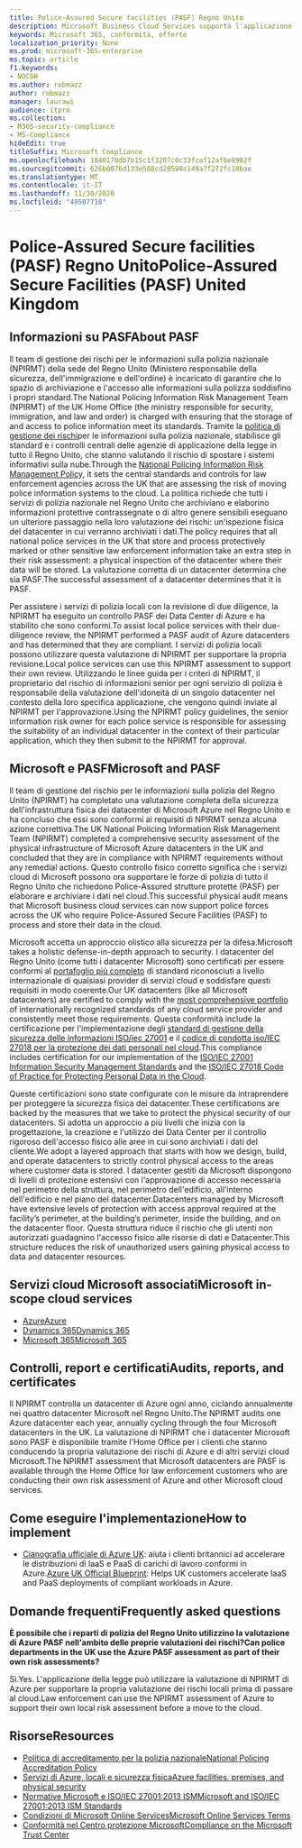 ```yaml
---
title: Police-Assured Secure facilities (PASF) Regno Unito
description: Microsoft Business Cloud Services supporta l'applicazione del diritto britannico che richiede Police-Assured strutture sicure per l'elaborazione e l'archiviazione dei dati nel cloud.
keywords: Microsoft 365, conformità, offerte
localization_priority: None
ms.prod: microsoft-365-enterprise
ms.topic: article
f1.keywords:
- NOCSH
ms.author: robmazz
author: robmazz
manager: laurawi
audience: itpro
ms.collection:
- M365-security-compliance
- MS-Compliance
hideEdit: true
titleSuffix: Microsoft Compliance
ms.openlocfilehash: 1840178db7b15c1f3207c0c33fcaf12af6e8902f
ms.sourcegitcommit: 626b0076d133e588cd28598c149a7f272fc18bae
ms.translationtype: MT
ms.contentlocale: it-IT
ms.lasthandoff: 11/30/2020
ms.locfileid: "49507718"
---
```

# <a name="police-assured-secure-facilities-pasf-united-kingdom"></a><span data-ttu-id="affc1-104">Police-Assured Secure facilities (PASF) Regno Unito</span><span class="sxs-lookup"><span data-stu-id="affc1-104">Police-Assured Secure Facilities (PASF) United Kingdom</span></span>

## <a name="about-pasf"></a><span data-ttu-id="affc1-105">Informazioni su PASF</span><span class="sxs-lookup"><span data-stu-id="affc1-105">About PASF</span></span>

<span data-ttu-id="affc1-106">Il team di gestione dei rischi per le informazioni sulla polizia nazionale (NPIRMT) della sede del Regno Unito (Ministero responsabile della sicurezza, dell'immigrazione e dell'ordine) è incaricato di garantire che lo spazio di archiviazione e l'accesso alle informazioni sulla polizza soddisfino i propri standard.</span><span class="sxs-lookup"><span data-stu-id="affc1-106">The National Policing Information Risk Management Team (NPIRMT) of the UK Home Office (the ministry responsible for security, immigration, and law and order) is charged with ensuring that the storage of and access to police information meet its standards.</span></span> <span data-ttu-id="affc1-107">Tramite la [politica di gestione dei rischi](http://library.college.police.uk/docs/APP-National-Policing-Information-Risk-Management-Policy.pdf)per le informazioni sulla polizia nazionale, stabilisce gli standard e i controlli centrali delle agenzie di applicazione della legge in tutto il Regno Unito, che stanno valutando il rischio di spostare i sistemi informativi sulla nube.</span><span class="sxs-lookup"><span data-stu-id="affc1-107">Through the [National Policing Information Risk Management Policy](http://library.college.police.uk/docs/APP-National-Policing-Information-Risk-Management-Policy.pdf), it sets the central standards and controls for law enforcement agencies across the UK that are assessing the risk of moving police information systems to the cloud.</span></span> <span data-ttu-id="affc1-108">La politica richiede che tutti i servizi di polizia nazionale nel Regno Unito che archiviano e elaborino informazioni protettive contrassegnate o di altro genere sensibili eseguano un ulteriore passaggio nella loro valutazione dei rischi: un'ispezione fisica del datacenter in cui verranno archiviati i dati.</span><span class="sxs-lookup"><span data-stu-id="affc1-108">The policy requires that all national police services in the UK that store and process protectively marked or other sensitive law enforcement information take an extra step in their risk assessment: a physical inspection of the datacenter where their data will be stored.</span></span> <span data-ttu-id="affc1-109">La valutazione corretta di un datacenter determina che sia PASF.</span><span class="sxs-lookup"><span data-stu-id="affc1-109">The successful assessment of a datacenter determines that it is PASF.</span></span>

<span data-ttu-id="affc1-110">Per assistere i servizi di polizia locali con la revisione di due diligence, la NPIRMT ha eseguito un controllo PASF dei Data Center di Azure e ha stabilito che sono conformi.</span><span class="sxs-lookup"><span data-stu-id="affc1-110">To assist local police services with their due-diligence review, the NPIRMT performed a PASF audit of Azure datacenters and has determined that they are compliant.</span></span> <span data-ttu-id="affc1-111">I servizi di polizia locali possono utilizzare questa valutazione di NPIRMT per supportare la propria revisione.</span><span class="sxs-lookup"><span data-stu-id="affc1-111">Local police services can use this NPIRMT assessment to support their own review.</span></span> <span data-ttu-id="affc1-112">Utilizzando le linee guida per i criteri di NPIRMT, il proprietario del rischio di informazioni senior per ogni servizio di polizia è responsabile della valutazione dell'idoneità di un singolo datacenter nel contesto della loro specifica applicazione, che vengono quindi inviate al NPIRMT per l'approvazione.</span><span class="sxs-lookup"><span data-stu-id="affc1-112">Using the NPIRMT policy guidelines, the senior information risk owner for each police service is responsible for assessing the suitability of an individual datacenter in the context of their particular application, which they then submit to the NPIRMT for approval.</span></span>

## <a name="microsoft-and-pasf"></a><span data-ttu-id="affc1-113">Microsoft e PASF</span><span class="sxs-lookup"><span data-stu-id="affc1-113">Microsoft and PASF</span></span>

<span data-ttu-id="affc1-114">Il team di gestione del rischio per le informazioni sulla polizia del Regno Unito (NPIRMT) ha completato una valutazione completa della sicurezza dell'infrastruttura fisica dei datacenter di Microsoft Azure nel Regno Unito e ha concluso che essi sono conformi ai requisiti di NPIRMT senza alcuna azione correttiva.</span><span class="sxs-lookup"><span data-stu-id="affc1-114">The UK National Policing Information Risk Management Team (NPIRMT) completed a comprehensive security assessment of the physical infrastructure of Microsoft Azure datacenters in the UK and concluded that they are in compliance with NPIRMT requirements without any remedial actions.</span></span> <span data-ttu-id="affc1-115">Questo controllo fisico corretto significa che i servizi cloud di Microsoft possono ora supportare le forze di polizia di tutto il Regno Unito che richiedono Police-Assured strutture protette (PASF) per elaborare e archiviare i dati nel cloud.</span><span class="sxs-lookup"><span data-stu-id="affc1-115">This successful physical audit means that Microsoft business cloud services can now support police forces across the UK who require Police-Assured Secure Facilities (PASF) to process and store their data in the cloud.</span></span>

<span data-ttu-id="affc1-116">Microsoft accetta un approccio olistico alla sicurezza per la difesa.</span><span class="sxs-lookup"><span data-stu-id="affc1-116">Microsoft takes a holistic defense-in-depth approach to security.</span></span> <span data-ttu-id="affc1-117">I datacenter del Regno Unito (come tutti i datacenter Microsoft) sono certificati per essere conformi al [portafoglio più completo](https://azure.microsoft.com/overview/trusted-cloud/) di standard riconosciuti a livello internazionale di qualsiasi provider di servizi cloud e soddisfare questi requisiti in modo coerente.</span><span class="sxs-lookup"><span data-stu-id="affc1-117">Our UK datacenters (like all Microsoft datacenters) are certified to comply with the [most comprehensive portfolio](https://azure.microsoft.com/overview/trusted-cloud/) of internationally recognized standards of any cloud service provider and consistently meet those requirements.</span></span> <span data-ttu-id="affc1-118">Questa conformità include la certificazione per l'implementazione degli [standard di gestione della sicurezza delle informazioni ISO/iec 27001](offering-iso-27001.md) e il [codice di condotta iso/IEC 27018 per la protezione dei dati personali nel cloud](offering-iso-27018.md).</span><span class="sxs-lookup"><span data-stu-id="affc1-118">This compliance includes certification for our implementation of the [ISO/IEC 27001 Information Security Management Standards](offering-iso-27001.md) and the [ISO/IEC 27018 Code of Practice for Protecting Personal Data in the Cloud](offering-iso-27018.md).</span></span>

<span data-ttu-id="affc1-119">Queste certificazioni sono state configurate con le misure da intraprendere per proteggere la sicurezza fisica dei datacenter.</span><span class="sxs-lookup"><span data-stu-id="affc1-119">These certifications are backed by the measures that we take to protect the physical security of our datacenters.</span></span> <span data-ttu-id="affc1-120">Si adotta un approccio a più livelli che inizia con la progettazione, la creazione e l'utilizzo dei Data Center per il controllo rigoroso dell'accesso fisico alle aree in cui sono archiviati i dati del cliente.</span><span class="sxs-lookup"><span data-stu-id="affc1-120">We adopt a layered approach that starts with how we design, build, and operate datacenters to strictly control physical access to the areas where customer data is stored.</span></span> <span data-ttu-id="affc1-121">I datacenter gestiti da Microsoft dispongono di livelli di protezione estensivi con l'approvazione di accesso necessaria nel perimetro della struttura, nel perimetro dell'edificio, all'interno dell'edificio e nel piano del datacenter.</span><span class="sxs-lookup"><span data-stu-id="affc1-121">Datacenters managed by Microsoft have extensive levels of protection with access approval required at the facility’s perimeter, at the building’s perimeter, inside the building, and on the datacenter floor.</span></span> <span data-ttu-id="affc1-122">Questa struttura riduce il rischio che gli utenti non autorizzati guadagnino l'accesso fisico alle risorse di dati e Datacenter.</span><span class="sxs-lookup"><span data-stu-id="affc1-122">This structure reduces the risk of unauthorized users gaining physical access to data and datacenter resources.</span></span>

## <a name="microsoft-in-scope-cloud-services"></a><span data-ttu-id="affc1-123">Servizi cloud Microsoft associati</span><span class="sxs-lookup"><span data-stu-id="affc1-123">Microsoft in-scope cloud services</span></span>

- [<span data-ttu-id="affc1-124">Azure</span><span class="sxs-lookup"><span data-stu-id="affc1-124">Azure</span></span>](https://gallery.technet.microsoft.com/Overview-of-Azure-c1be3942)
- [<span data-ttu-id="affc1-125">Dynamics 365</span><span class="sxs-lookup"><span data-stu-id="affc1-125">Dynamics 365</span></span>](https://download.microsoft.com/download/E/1/9/E1977163-7A86-4812-AC18-C03ADC958AAF/Microsoft_Dynamics_365_Cloud_Service_Compliance_Datasheet.pdf)
- [<span data-ttu-id="affc1-126">Microsoft 365</span><span class="sxs-lookup"><span data-stu-id="affc1-126">Microsoft 365</span></span>](https://servicetrust.microsoft.com/ViewPage/TrustDocuments?command=Download&downloadType=Document&downloadId=9f756cce-b15d-45a9-94d7-6a583dee4401&docTab=6d000410-c9e9-11e7-9a91-892aae8839ad_Compliance_Guides)

## <a name="audits-reports-and-certificates"></a><span data-ttu-id="affc1-127">Controlli, report e certificati</span><span class="sxs-lookup"><span data-stu-id="affc1-127">Audits, reports, and certificates</span></span>

<span data-ttu-id="affc1-128">Il NPIRMT controlla un datacenter di Azure ogni anno, ciclando annualmente nei quattro datacenter Microsoft nel Regno Unito.</span><span class="sxs-lookup"><span data-stu-id="affc1-128">The NPIRMT audits one Azure datacenter each year, annually cycling through the four Microsoft datacenters in the UK.</span></span> <span data-ttu-id="affc1-129">La valutazione di NPIRMT che i datacenter Microsoft sono PASF è disponibile tramite l'Home Office per i clienti che stanno conducendo la propria valutazione dei rischi di Azure e di altri servizi cloud Microsoft.</span><span class="sxs-lookup"><span data-stu-id="affc1-129">The NPIRMT assessment that Microsoft datacenters are PASF is available through the Home Office for law enforcement customers who are conducting their own risk assessment of Azure and other Microsoft cloud services.</span></span>

## <a name="how-to-implement"></a><span data-ttu-id="affc1-130">Come eseguire l'implementazione</span><span class="sxs-lookup"><span data-stu-id="affc1-130">How to implement</span></span>

- <span data-ttu-id="affc1-131">[Cianografia ufficiale di Azure UK](https://servicetrust.microsoft.com/ViewPage/UKBlueprints): aiuta i clienti britannici ad accelerare le distribuzioni di IaaS e PaaS di carichi di lavoro conformi in Azure.</span><span class="sxs-lookup"><span data-stu-id="affc1-131">[Azure UK Official Blueprint](https://servicetrust.microsoft.com/ViewPage/UKBlueprints): Helps UK customers accelerate IaaS and PaaS deployments of compliant workloads in Azure.</span></span>

## <a name="frequently-asked-questions"></a><span data-ttu-id="affc1-132">Domande frequenti</span><span class="sxs-lookup"><span data-stu-id="affc1-132">Frequently asked questions</span></span>

<span data-ttu-id="affc1-133">**È possibile che i reparti di polizia del Regno Unito utilizzino la valutazione di Azure PASF nell'ambito delle proprie valutazioni dei rischi?**</span><span class="sxs-lookup"><span data-stu-id="affc1-133">**Can police departments in the UK use the Azure PASF assessment as part of their own risk assessments?**</span></span>

<span data-ttu-id="affc1-134">Sì.</span><span class="sxs-lookup"><span data-stu-id="affc1-134">Yes.</span></span> <span data-ttu-id="affc1-135">L'applicazione della legge può utilizzare la valutazione di NPIRMT di Azure per supportare la propria valutazione dei rischi locali prima di passare al cloud.</span><span class="sxs-lookup"><span data-stu-id="affc1-135">Law enforcement can use the NPIRMT assessment of Azure to support their own local risk assessment before a move to the cloud.</span></span>

## <a name="resources"></a><span data-ttu-id="affc1-136">Risorse</span><span class="sxs-lookup"><span data-stu-id="affc1-136">Resources</span></span>

- [<span data-ttu-id="affc1-137">Politica di accreditamento per la polizia nazionale</span><span class="sxs-lookup"><span data-stu-id="affc1-137">National Policing Accreditation Policy</span></span>](http://library.college.police.uk/docs/APP-National-Policing-Accreditation-Policy-2013.pdf)
- [<span data-ttu-id="affc1-138">Servizi di Azure, locali e sicurezza fisica</span><span class="sxs-lookup"><span data-stu-id="affc1-138">Azure facilities, premises, and physical security</span></span>](https://azure.microsoft.com/blog/azure-layered-approach-to-physical-security/)
- [<span data-ttu-id="affc1-139">Normative Microsoft e ISO/IEC 27001:2013 ISM</span><span class="sxs-lookup"><span data-stu-id="affc1-139">Microsoft and ISO/IEC 27001:2013 ISM Standards</span></span>](offering-iso-27001.md)
- [<span data-ttu-id="affc1-140">Condizioni di Microsoft Online Services</span><span class="sxs-lookup"><span data-stu-id="affc1-140">Microsoft Online Services Terms</span></span>](https://www.microsoftvolumelicensing.com/DocumentSearch.aspx?Mode=3&DocumentTypeId=31)
- [<span data-ttu-id="affc1-141">Conformità nel Centro protezione Microsoft</span><span class="sxs-lookup"><span data-stu-id="affc1-141">Compliance on the Microsoft Trust Center</span></span>](https://www.microsoft.com/trust-center/compliance/compliance-overview)

